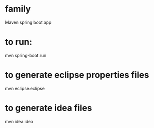 # family
Maven spring boot app

# to run:
mvn spring-boot:run

# to generate eclipse properties files
mvn eclipse:eclipse

# to generate idea files
mvn idea:idea
